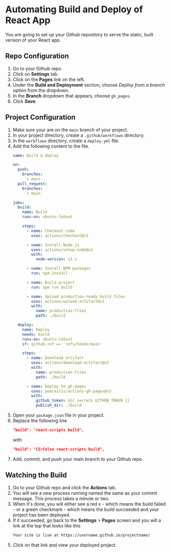 # Automating Build and Deploy of React App

You are going to set up your Github repository to serve the static, built version of your React app.

## Repo Configuration

1. Go to your Github repo.
2. Click on **Settings** tab.
3. Click on the **Pages** link on the left.
4. Under the **Build and Deployment** section, choose _Deploy from a branch_ option from the dropdown.
5. In the **Branch** dropdown that appears, choose `gh_pages`.
6. Click **Save**.

## Project Configuration

1. Make sure your are on the `main` branch of your project.
1. In your project directory, create a `.github/workflows` directory.
2. In the `workflows` directory, create a `deploy.yml` file.
3. Add the following content to the file.
   ```yml
   name: Build & deploy

   on:
     push:
       branches:
         - main
     pull_request:
       branches:
         - main

   jobs:
     build:
       name: Build
       runs-on: ubuntu-latest

       steps:
         - name: Checkout code
           uses: actions/checkout@v2

         - name: Install Node.js
           uses: actions/setup-node@v1
           with:
             node-version: 13.x

         - name: Install NPM packages
           run: npm install

         - name: Build project
           run: npm run build

         - name: Upload production-ready build files
           uses: actions/upload-artifact@v2
           with:
             name: production-files
             path: ./build

     deploy:
       name: Deploy
       needs: build
       runs-on: ubuntu-latest
       if: github.ref == 'refs/heads/main'

       steps:
         - name: Download artifact
           uses: actions/download-artifact@v2
           with:
             name: production-files
             path: ./build

         - name: Deploy to gh-pages
           uses: peaceiris/actions-gh-pages@v3
           with:
             github_token: ${{ secrets.GITHUB_TOKEN }}
             publish_dir: ./build
   ```
1. Open your `package.json` file in your project.
2. Replace the following line
    ```json
    "build": "react-scripts build",
    ```
    with
    ```json
    "build": "CI=false react-scripts build",
    ```
1. Add, commit, and push your main branch to your Github repo.

## Watching the Build

1. Go to your Github repo and click the **Actions** tab.
2. You will see a new process running named the same as your commit message. This process takes a minute or two.
3. When it's done, you will either see a red x - which means the build failed - or a green checkmark - which means the build succeeded and your project has been deployed.
4. If it succeeded, go back to the **Settings** > **Pages** screen and you will a link at the top that looks like this
    ```txt
    Your site is live at https://username.github.io/projectname/
    ```
1. Click on that link and view your deployed project.